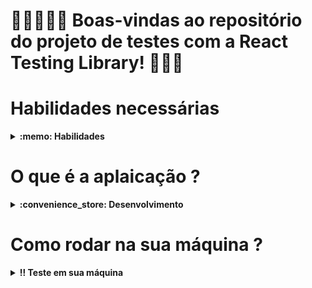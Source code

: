 # 🤖🕵🏼‍♂️🎯 Boas-vindas ao repositório do projeto de testes com a React Testing Library! 🧾📝📖

<!-- # Como ficou o projeto ?

# Link da Aplicação -->

# Habilidades necessárias

<details>
  <summary><strong>:memo: Habilidades</strong></summary><br />

  Neste projeto, foram solidificados os seguintes conhecimentos:

  * Utilizar os seletores (queries) da React-Testing-Library em testes automatizados;

  * Simular eventos com a React-Testing-Library em testes automatizados;

  * Testar fluxos lógicos assíncronos com a React-Testing-Library;

  * Escrever testes que permitam a refatoração da estrutura dos componentes da aplicação sem necessidade de serem alterados;

  * Testar inputs.
</details>

# O que é a aplaicação ?

<details>
  <summary><strong>:convenience_store: Desenvolvimento </strong></summary><br />

  - Nesse projeto  escreveri testes para uma aplicação React que já estava criada e configurada, utilizando [`Jest`](https://jestjs.io/) e a biblioteca [`React Testing Library`](https://testing-library.com/). Meu trabalho foi testar, em todas as página, quais elementos havia nela e toda interação do usuário.

</details>

# Como rodar na sua máquina ? 

<details>
  <summary><strong>‼️ Teste em sua máquina</strong></summary><br />

  1. Clone o repositório

  - Use o comando: `git clone git@github.com:Matheusfull/Front-end-6-react-testing-library.git`.
  - Entre na pasta do repositório que você acabou de clonar:
    - `cd Front-end-6-react-testing-library`

  2. Instale as dependências

  - `npm install`.

  3. Rode a Aplicação

  - `npm start`.

  </details>

<!-- Olá, Tryber!
Esse é apenas um arquivo inicial para o README do seu projeto no qual você pode customizar e reutilizar todas as vezes que for executar o trybe-publisher.

Para deixá-lo com a sua cara, basta alterar o seguinte arquivo da sua máquina: ~/.student-repo-publisher/custom/_NEW_README.md

É essencial que você preencha esse documento por conta própria, ok?
Não deixe de usar nossas dicas de escrita de README de projetos, e deixe sua criatividade brilhar!
:warning: IMPORTANTE: você precisa deixar nítido:
- quais arquivos/pastas foram desenvolvidos por você; 
- quais arquivos/pastas foram desenvolvidos por outra pessoa estudante;
- quais arquivos/pastas foram desenvolvidos pela Trybe.
-->

<!--
1 - Boas vindas
2 - imagem/gif da aplicação
3 - link do deploy
4 - Habilidades necessárias para realizar o projeto
5 - O que é aquele projeto
6 - Como baixar e rodar na máquina
-->
